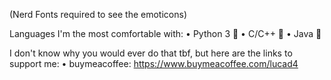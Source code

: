 (Nerd Fonts required to see the emoticons)

Languages I'm the most comfortable with:
• Python 3 
• C/C++ 
• Java 

I don't know why you would ever do that tbf, but here are the links to support me:
• buymeacoffee: https://www.buymeacoffee.com/lucad4
